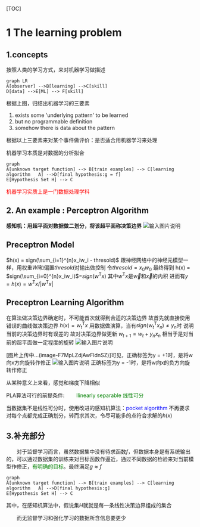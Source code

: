 [TOC]
# 1 The learning problem
## 1.concepts
按照人类的学习方式，来对机器学习做描述
``` mermaid 
graph LR
A[observer] -->B[learning] -->C[skill]
D[data] -->E[ML] --> F[skill]
```
根据上图，归结出机器学习的三要素
1. exists some 'underlying pattern' to be learned
2. but no programmable definition
3. somehow there is data about the pattern

根据以上三要素来对某个事件做评价：是否适合用机器学习来处理

机器学习本质是对数据的分析拟合
``` mermaid
graph
A[unknown target function] --> B[train examples] --> C[learning algorithm   A] -->D[final hypothesis:g = f]
E[Hypothesis Set H] --> C
```
<font color = Red>机器学习实质上是一门数据处理学科</font>

## 2. An example : Perceptron Algorithm
**感知机：用超平面对数据做二划分，将该超平面称决策边界**
![输入图片说明](/imgs/2024-02-13/iKpAuyahWV91NYIE.png)
## Preceptron Model
 $h(x) = sign(\sum_{i=1}^{n}x_iw_i - thresold)$
 跟神经网络中的神经元模型一样，用权重*Wi*和偏置*thresold*对输出做控制
 令$thresold = x_0w_0$
 最终得到
 h(x) = $sign(\sum_{i=0}^{n}x_iw_i)$=$sign(w^\mathrm T x)$
  其中$w^\mathrm T x$是$\vec{w}$和$\vec{x}$的内积
  进而有$y = h(x) = w^\mathrm T x/ |w^\mathrm T x|$
 ## Preceptron Learning Algorithm
 在算法做决策边界确定时，不可能首次就得到合适的决策边界
 故首先就直接使用错误的曲线做决策边界
 $h(x) = w_t^\mathrm T x$
 用数据做演算，当有$sign(w_t^\mathrm T x_n) \neq y_n$时
 说明当前的决策边界时有误差的
 故对决策边界做更新
 $w_{t+1} = w_t + y_nx_n$
 相当于是对当前的超平面做一定程度的旋转
 ![输入图片说明](/imgs/2024-02-11/8xTzpANVkQ2SjJDB.png)
 
 [图片上传中...(image-F7MpLZdjAwFldnSZ)]可见，正确标签为y = +1时，是将w向x方向旋转作修正
 ![输入图片说明](/imgs/2024-02-11/YJM39FiZpYnPjfc1.png)
正确标签为y = -1时，是将w向x的负方向旋转作修正

从某种意义上来看，感觉和梯度下降相似


PLA算法可行的前提条件:
&ensp;&ensp;&ensp;&ensp;<font color=Green>llinearly separable 线性可分</font>

当数据集不是线性可分时，使用改进的感知机算法：<font color = Blue>pocket algorithm</font>
不再要求对每个点都完成正确划分，转而求其次，令尽可能多的点符合求解的$h(x)$

## 3.补充部分
&emsp;&emsp;对于监督学习而言，虽然数据集中没有待求函数$f$，但数据本身是有系统输出的，可以通过数据集的训练来对目标函数作逼近，通过不同数据的检验来对当前模型作修正，<font color = Green>有明确的目标</font>。最终满足$g\approx f$
``` mermaid
graph
A[unknown target function] --> B[train examples] --> C[learning algorithm   A] -->D[final hypothesis:g]
E[Hypothesis Set H] --> C
```
其中，在感知机算法中，假说集$H$就就是每一条线性决策边界组成的集合
&emsp;
&emsp;

&emsp;&emsp;而无监督学习和强化学习的数据所含信息要更少
